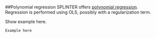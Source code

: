 ##Polynomial regression
SPLINTER offers [polynomial regression](http://en.wikipedia.org/wiki/Polynomial_regression). Regression is performed using OLS, possibly with a regularization term.

Show example here.
```
Example here
```
